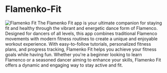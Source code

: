 # Flamenko-Fit
![Flamenko Fit](https://github.com/squarenex/Flamenko-Fit/assets/171150645/8f9d0635-06cc-47c1-b9dc-559941f44779)
The Flamenko Fit app is your ultimate companion for staying fit and healthy through the vibrant and energetic
dance form of Flamenco. Designed for dancers of all levels, this app combines traditional Flamenco movements 
with modern fitness routines to create a unique and enjoyable workout experience. With easy-to-follow tutorials,
personalized fitness plans, and progress tracking, Flamenko Fit helps you achieve your fitness goals while having fun. 
Whether you're a beginner looking to learn Flamenco or a seasoned dancer aiming to enhance your skills, Flamenko Fit offers a dynamic and engaging way to stay active and fit.
